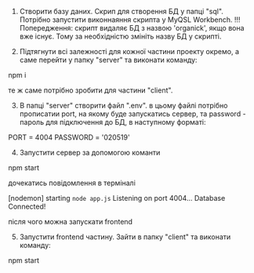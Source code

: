 
1. Створити базу даних.
Скрип для створення БД у папці "sql".
Потрібно запустити виконнаяння скрипта у MyQSL Workbench.
!!! Попередження: скрипт видаляє БД з назвою 'organick', якщо вона вже існує.
Тому за необхідністю змініть назву БД у скрипті.

2. Підтягнути всі залежності для кожної частини проекту окремо, а саме 
 перейти у папку "server" та виконати команду: 

 npm i
 
 те ж саме потрібно зробити для частини "client".

3. В папці "server" створити файл ".env". в цьому  файлі потрібно прописатии port, на якому буде запускатись сервер, та  password - пароль для підключення до БД,
в наступному форматі:

PORT = 4004
PASSWORD = '020519'

4. Запустити сервер за допомогою команти 

npm start

дочекатись повідомлення в терміналі 

[nodemon] starting `node app.js`
Listening on port 4004...
Database Connected!

після чого можна запускати frontend

5. Запустити frontend частину. Зайти в папку "client" та виконати команду:

npm start

